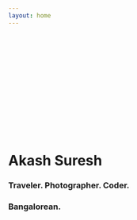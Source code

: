 ```yaml
---
layout: home
---
```



<html>
    <head>
        <style>
            .round {
                border-radius: 50%;
                overflow: hidden;
                width: 200px;
                height: 200px;
            }
            .round img {
                display: block;
            min-width: 100%;
            min-height: 100%;
            }
        </style>
    </head>
    <body>
        <div style="float:top;">
            <div class="round">
                <img src="{{ site.url }}/images/me.jpg" />
            </div>
        </div>
    </body>
</html>

# Akash Suresh
### Traveler. Photographer. Coder. 
### Bangalorean. 
 
